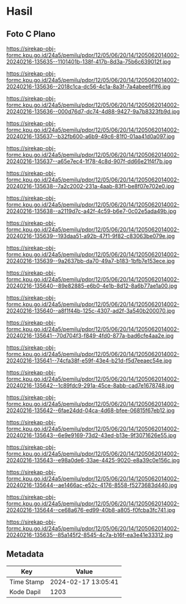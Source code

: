 # Hasil

## Foto C Plano

https://sirekap-obj-formc.kpu.go.id/24a5/pemilu/pdpr/12/05/06/20/14/1205062014002-20240216-135635--1101401b-138f-417b-8d3a-75b6c639012f.jpg

https://sirekap-obj-formc.kpu.go.id/24a5/pemilu/pdpr/12/05/06/20/14/1205062014002-20240216-135636--2018c1ca-dc56-4c1a-8a3f-7a4abee6f1f6.jpg

https://sirekap-obj-formc.kpu.go.id/24a5/pemilu/pdpr/12/05/06/20/14/1205062014002-20240216-135636--000d76d7-dc74-4d88-9427-9a7b8323fb9d.jpg

https://sirekap-obj-formc.kpu.go.id/24a5/pemilu/pdpr/12/05/06/20/14/1205062014002-20240216-135637--b32fb600-a6b9-49c6-81f0-01aa41d0a097.jpg

https://sirekap-obj-formc.kpu.go.id/24a5/pemilu/pdpr/12/05/06/20/14/1205062014002-20240216-135637--a65e7ec4-1f78-4c8d-907f-dd66e21f4f7b.jpg

https://sirekap-obj-formc.kpu.go.id/24a5/pemilu/pdpr/12/05/06/20/14/1205062014002-20240216-135638--7a2c2002-231a-4aab-83f1-be8f07e702e0.jpg

https://sirekap-obj-formc.kpu.go.id/24a5/pemilu/pdpr/12/05/06/20/14/1205062014002-20240216-135638--a2119d7c-a42f-4c59-b6e7-0c02e5ada49b.jpg

https://sirekap-obj-formc.kpu.go.id/24a5/pemilu/pdpr/12/05/06/20/14/1205062014002-20240216-135639--193daa51-a92b-47f1-9f82-c83063be079e.jpg

https://sirekap-obj-formc.kpu.go.id/24a5/pemilu/pdpr/12/05/06/20/14/1205062014002-20240216-135639--9a2637bb-da70-49a7-b183-1bfb7e153ece.jpg

https://sirekap-obj-formc.kpu.go.id/24a5/pemilu/pdpr/12/05/06/20/14/1205062014002-20240216-135640--89e82885-e6b0-4e1b-8d12-8a6b77ae1a00.jpg

https://sirekap-obj-formc.kpu.go.id/24a5/pemilu/pdpr/12/05/06/20/14/1205062014002-20240216-135640--a8f1f44b-125c-4307-ad2f-3a540b200070.jpg

https://sirekap-obj-formc.kpu.go.id/24a5/pemilu/pdpr/12/05/06/20/14/1205062014002-20240216-135641--70d704f3-f849-4fd0-877a-bad6cfe4aa2e.jpg

https://sirekap-obj-formc.kpu.go.id/24a5/pemilu/pdpr/12/05/06/20/14/1205062014002-20240216-135641--74cfa38f-e59f-43e4-b21d-f5d7eeaec54e.jpg

https://sirekap-obj-formc.kpu.go.id/24a5/pemilu/pdpr/12/05/06/20/14/1205062014002-20240216-135642--1c89fdc9-291a-45ce-8abb-cad7e1678748.jpg

https://sirekap-obj-formc.kpu.go.id/24a5/pemilu/pdpr/12/05/06/20/14/1205062014002-20240216-135642--6fae24dd-04ca-4d68-bfee-06815f67eb12.jpg

https://sirekap-obj-formc.kpu.go.id/24a5/pemilu/pdpr/12/05/06/20/14/1205062014002-20240216-135643--6e9e9169-73d2-43ed-b13e-9f3071626e55.jpg

https://sirekap-obj-formc.kpu.go.id/24a5/pemilu/pdpr/12/05/06/20/14/1205062014002-20240216-135643--e98a0de6-33ae-4425-9020-e8a39c0e156c.jpg

https://sirekap-obj-formc.kpu.go.id/24a5/pemilu/pdpr/12/05/06/20/14/1205062014002-20240216-135644--ae1466ac-e52c-4176-8558-f5273683d440.jpg

https://sirekap-obj-formc.kpu.go.id/24a5/pemilu/pdpr/12/05/06/20/14/1205062014002-20240216-135644--ce68a676-ed99-40b8-a805-f0fcba3fc741.jpg

https://sirekap-obj-formc.kpu.go.id/24a5/pemilu/pdpr/12/05/06/20/14/1205062014002-20240216-135635--85a145f2-8545-4c7a-b16f-ea3e41e33312.jpg


## Metadata

| Key        | Value               |
| ---------- | ------------------- |
| Time Stamp | 2024-02-17 13:05:41 |
| Kode Dapil | 1203                |



